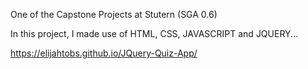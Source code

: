 One of the Capstone Projects at Stutern (SGA 0.6)

In this project, I made use of HTML, CSS, JAVASCRIPT and JQUERY...

https://elijahtobs.github.io/JQuery-Quiz-App/
